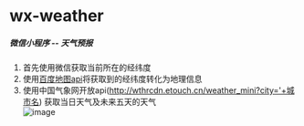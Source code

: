 # wx-weather
##### 微信小程序 -- 天气预报 
1. 首先使用微信获取当前所在的经纬度
2. 使用[百度地图api](http://lbsyun.baidu.com/index.php?title=webapi)将获取到的经纬度转化为地理信息
3. 使用中国气象网开放api(http://wthrcdn.etouch.cn/weather_mini?city='+城市名) 获取当日天气及未来五天的天气  
![image](http://github.com/ilovevue/wx-weathery/raw/master/weather.png)
